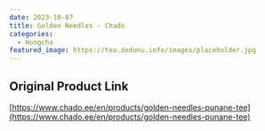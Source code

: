 ```yaml
---
date: 2023-10-07
title: Golden Needles - Chado
categories:
  - Hongcha
featured_image: https://tea.dedunu.info/images/placeholder.jpg
---
```


## Original Product Link

[https://www.chado.ee/en/products/golden-needles-punane-tee](https://www.chado.ee/en/products/golden-needles-punane-tee)
